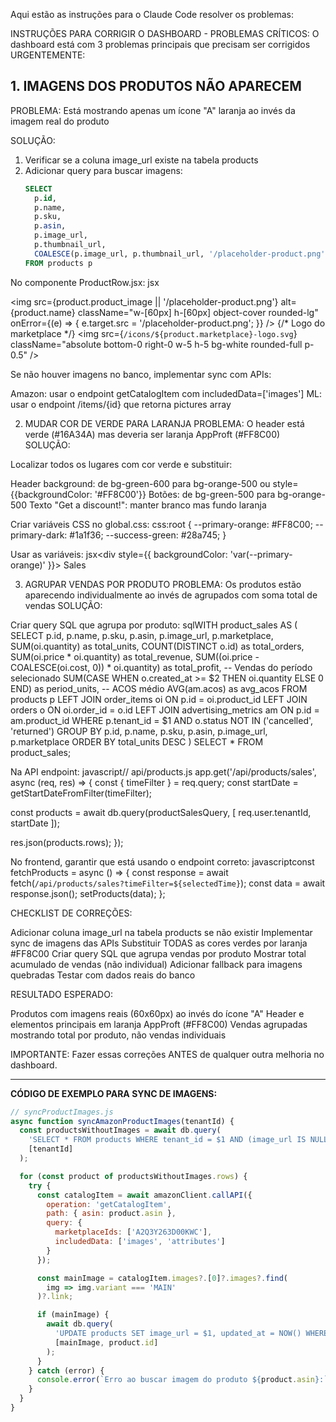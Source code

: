 Aqui estão as instruções para o Claude Code resolver os problemas:

INSTRUÇÕES PARA CORRIGIR O DASHBOARD - PROBLEMAS CRÍTICOS:
O dashboard está com 3 problemas principais que precisam ser corrigidos URGENTEMENTE:

## 1. IMAGENS DOS PRODUTOS NÃO APARECEM

PROBLEMA: Está mostrando apenas um ícone "A" laranja ao invés da imagem real do produto

SOLUÇÃO:
1. Verificar se a coluna image_url existe na tabela products
2. Adicionar query para buscar imagens:
   ```sql
   SELECT 
     p.id,
     p.name,
     p.sku,
     p.asin,
     p.image_url,
     p.thumbnail_url,
     COALESCE(p.image_url, p.thumbnail_url, '/placeholder-product.png') as product_image
   FROM products p

No componente ProductRow.jsx:
jsx<div className="product-image-container">
  <img 
    src={product.product_image || '/placeholder-product.png'}
    alt={product.name}
    className="w-[60px] h-[60px] object-cover rounded-lg"
    onError={(e) => {
      e.target.src = '/placeholder-product.png';
    }}
  />
  {/* Logo do marketplace */}
  <img 
    src={`/icons/${product.marketplace}-logo.svg`}
    className="absolute bottom-0 right-0 w-5 h-5 bg-white rounded-full p-0.5"
  />
</div>

Se não houver imagens no banco, implementar sync com APIs:

Amazon: usar o endpoint getCatalogItem com includedData=['images']
ML: usar o endpoint /items/{id} que retorna pictures array



2. MUDAR COR DE VERDE PARA LARANJA
PROBLEMA: O header está verde (#16A34A) mas deveria ser laranja AppProft (#FF8C00)
SOLUÇÃO:

Localizar todos os lugares com cor verde e substituir:

Header background: de bg-green-600 para bg-orange-500 ou style={{backgroundColor: '#FF8C00'}}
Botões: de bg-green-500 para bg-orange-500
Texto "Get a discount!": manter branco mas fundo laranja


Criar variáveis CSS no global.css:
css:root {
  --primary-orange: #FF8C00;
  --primary-dark: #1a1f36;
  --success-green: #28a745;
}

Usar as variáveis:
jsx<div style={{ backgroundColor: 'var(--primary-orange)' }}>
  Sales
</div>


3. AGRUPAR VENDAS POR PRODUTO
PROBLEMA: Os produtos estão aparecendo individualmente ao invés de agrupados com soma total de vendas
SOLUÇÃO:

Criar query SQL que agrupa por produto:
sqlWITH product_sales AS (
  SELECT 
    p.id,
    p.name,
    p.sku,
    p.asin,
    p.image_url,
    p.marketplace,
    SUM(oi.quantity) as total_units,
    COUNT(DISTINCT o.id) as total_orders,
    SUM(oi.price * oi.quantity) as total_revenue,
    SUM((oi.price - COALESCE(oi.cost, 0)) * oi.quantity) as total_profit,
    -- Vendas do período selecionado
    SUM(CASE WHEN o.created_at >= $2 THEN oi.quantity ELSE 0 END) as period_units,
    -- ACOS médio
    AVG(am.acos) as avg_acos
  FROM products p
  LEFT JOIN order_items oi ON p.id = oi.product_id
  LEFT JOIN orders o ON oi.order_id = o.id
  LEFT JOIN advertising_metrics am ON p.id = am.product_id
  WHERE p.tenant_id = $1
    AND o.status NOT IN ('cancelled', 'returned')
  GROUP BY p.id, p.name, p.sku, p.asin, p.image_url, p.marketplace
  ORDER BY total_units DESC
)
SELECT * FROM product_sales;

Na API endpoint:
javascript// api/products.js
app.get('/api/products/sales', async (req, res) => {
  const { timeFilter } = req.query;
  const startDate = getStartDateFromFilter(timeFilter);
  
  const products = await db.query(productSalesQuery, [
    req.user.tenantId,
    startDate
  ]);
  
  res.json(products.rows);
});

No frontend, garantir que está usando o endpoint correto:
javascriptconst fetchProducts = async () => {
  const response = await fetch(`/api/products/sales?timeFilter=${selectedTime}`);
  const data = await response.json();
  setProducts(data);
};


CHECKLIST DE CORREÇÕES:

 Adicionar coluna image_url na tabela products se não existir
 Implementar sync de imagens das APIs
 Substituir TODAS as cores verdes por laranja #FF8C00
 Criar query SQL que agrupa vendas por produto
 Mostrar total acumulado de vendas (não individual)
 Adicionar fallback para imagens quebradas
 Testar com dados reais do banco

RESULTADO ESPERADO:

Produtos com imagens reais (60x60px) ao invés do ícone "A"
Header e elementos principais em laranja AppProft (#FF8C00)
Vendas agrupadas mostrando total por produto, não vendas individuais

IMPORTANTE: Fazer essas correções ANTES de qualquer outra melhoria no dashboard.

---

**CÓDIGO DE EXEMPLO PARA SYNC DE IMAGENS:**

```javascript
// syncProductImages.js
async function syncAmazonProductImages(tenantId) {
  const productsWithoutImages = await db.query(
    'SELECT * FROM products WHERE tenant_id = $1 AND (image_url IS NULL OR image_url = \'\')',
    [tenantId]
  );

  for (const product of productsWithoutImages.rows) {
    try {
      const catalogItem = await amazonClient.callAPI({
        operation: 'getCatalogItem',
        path: { asin: product.asin },
        query: {
          marketplaceIds: ['A2Q3Y263D00KWC'],
          includedData: ['images', 'attributes']
        }
      });

      const mainImage = catalogItem.images?.[0]?.images?.find(
        img => img.variant === 'MAIN'
      )?.link;

      if (mainImage) {
        await db.query(
          'UPDATE products SET image_url = $1, updated_at = NOW() WHERE id = $2',
          [mainImage, product.id]
        );
      }
    } catch (error) {
      console.error(`Erro ao buscar imagem do produto ${product.asin}:`, error);
    }
  }
}